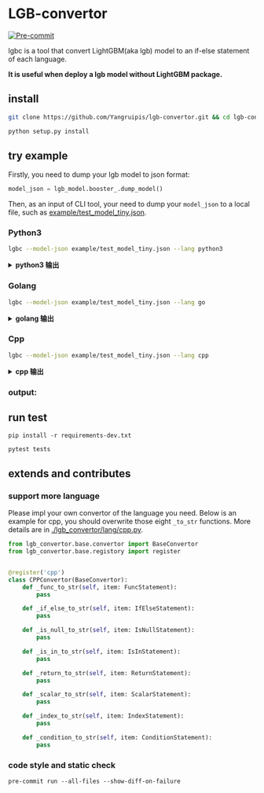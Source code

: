 # LGB-convertor

[![Pre-commit](https://github.com/Yangruipis/lgb-convertor/actions/workflows/pylint.yml/badge.svg?branch=master)](https://github.com/Yangruipis/lgb-convertor/actions/workflows/pylint.yml)


lgbc is a tool that convert LightGBM(aka lgb) model to an if-else statement of each language.

**It is useful when deploy a lgb model without LightGBM package.**


## install

```bash
git clone https://github.com/Yangruipis/lgb-convertor.git && cd lgb-convertor

python setup.py install
```

## try example

Firstly, you need to dump your lgb model to json format:

```python
model_json = lgb_model.booster_.dump_model()
```

Then, as an input of CLI tool, your need to dump your `model_json` to a local file, such as [example/test_model_tiny.json](example/test_model_tiny.json).

### Python3

```bash
lgbc --model-json example/test_model_tiny.json --lang python3
```

<details>
  <summary><strong>python3 输出</strong></summary>

```python
#
#
# THIS CODE IS GENERATED BY lgb-convertor. DO NOT EDIT IT.
#
# https://github.com/Yangruipis/lgb-convertor
#
# MIT License
#
# Copyright (c) 2021 r.yang
#
# Permission is hereby granted, free of charge, to any person obtaining a copy
# of this software and associated documentation files (the "Software"), to deal
# in the Software without restriction, including without limitation the rights
# to use, copy, modify, merge, publish, distribute, sublicense, and/or sell
# copies of the Software, and to permit persons to whom the Software is
# furnished to do so, subject to the following conditions:
#
# The above copyright notice and this permission notice shall be included in all
# copies or substantial portions of the Software.
#
# THE SOFTWARE IS PROVIDED "AS IS", WITHOUT WARRANTY OF ANY KIND, EXPRESS OR
# IMPLIED, INCLUDING BUT NOT LIMITED TO THE WARRANTIES OF MERCHANTABILITY,
# FITNESS FOR A PARTICULAR PURPOSE AND NONINFRINGEMENT. IN NO EVENT SHALL THE
# AUTHORS OR COPYRIGHT HOLDERS BE LIABLE FOR ANY CLAIM, DAMAGES OR OTHER
# LIABILITY, WHETHER IN AN ACTION OF CONTRACT, TORT OR OTHERWISE, ARISING FROM,
# OUT OF OR IN CONNECTION WITH THE SOFTWARE OR THE USE OR OTHER DEALINGS IN THE
# SOFTWARE.
#

def predict_tree_0(arr):
    import numpy as np

    if ( arr[0] <= 0.1 ):
        return 0.1
    else:
        if ( arr[0] <= 0.5 ):
            return 0.3
        else:
            if ( np.isnan(arr[1]) or arr[1] in (1,2,3,) ):
                return 0.4
            else:
                return 0.5
```

</details>

### Golang

```bash
lgbc --model-json example/test_model_tiny.json --lang go
```

<details>
  <summary><strong>golang 输出</strong></summary>

```go
//
// THIS CODE IS GENERATED BY lgb-convertor. DO NOT EDIT IT.
//
// https://github.com/Yangruipis/lgb-convertor
//
// MIT License
//
// Copyright (c) 2021 r.yang
//
// Permission is hereby granted, free of charge, to any person obtaining a copy
// of this software and associated documentation files (the "Software"), to deal
// in the Software without restriction, including without limitation the rights
// to use, copy, modify, merge, publish, distribute, sublicense, and/or sell
// copies of the Software, and to permit persons to whom the Software is
// furnished to do so, subject to the following conditions:
//
// The above copyright notice and this permission notice shall be included in all
// copies or substantial portions of the Software.
//
// THE SOFTWARE IS PROVIDED "AS IS", WITHOUT WARRANTY OF ANY KIND, EXPRESS OR
// IMPLIED, INCLUDING BUT NOT LIMITED TO THE WARRANTIES OF MERCHANTABILITY,
// FITNESS FOR A PARTICULAR PURPOSE AND NONINFRINGEMENT. IN NO EVENT SHALL THE
// AUTHORS OR COPYRIGHT HOLDERS BE LIABLE FOR ANY CLAIM, DAMAGES OR OTHER
// LIABILITY, WHETHER IN AN ACTION OF CONTRACT, TORT OR OTHERWISE, ARISING FROM,
// OUT OF OR IN CONNECTION WITH THE SOFTWARE OR THE USE OR OTHER DEALINGS IN THE
// SOFTWARE.
//
package main

import "math"

func predict_tree_0(arr []float64) float64 {

        if arr[0] <= 0.1 {
                return 0.1
        } else {

                if arr[0] <= 0.5 {
                        return 0.3
                } else {

                        if math.IsNaN(arr[1]) || (arr[1] == 1 || arr[1] == 2 || arr[1] == 3) {
                                return 0.4
                        } else {
                                return 0.5
                        }
                }
        }
}

```

</details>

### Cpp

```bash
lgbc --model-json example/test_model_tiny.json --lang cpp
```

<details>
  <summary><strong>cpp 输出</strong></summary>

```cpp

//
// THIS CODE IS GENERATED BY lgb-convertor. DO NOT EDIT IT.
//
// https://github.com/Yangruipis/lgb-convertor
//
// MIT License
//
// Copyright (c) 2021 r.yang
//
// Permission is hereby granted, free of charge, to any person obtaining a copy
// of this software and associated documentation files (the "Software"), to deal
// in the Software without restriction, including without limitation the rights
// to use, copy, modify, merge, publish, distribute, sublicense, and/or sell
// copies of the Software, and to permit persons to whom the Software is
// furnished to do so, subject to the following conditions:
//
// The above copyright notice and this permission notice shall be included in all
// copies or substantial portions of the Software.
//
// THE SOFTWARE IS PROVIDED "AS IS", WITHOUT WARRANTY OF ANY KIND, EXPRESS OR
// IMPLIED, INCLUDING BUT NOT LIMITED TO THE WARRANTIES OF MERCHANTABILITY,
// FITNESS FOR A PARTICULAR PURPOSE AND NONINFRINGEMENT. IN NO EVENT SHALL THE
// AUTHORS OR COPYRIGHT HOLDERS BE LIABLE FOR ANY CLAIM, DAMAGES OR OTHER
// LIABILITY, WHETHER IN AN ACTION OF CONTRACT, TORT OR OTHERWISE, ARISING FROM,
// OUT OF OR IN CONNECTION WITH THE SOFTWARE OR THE USE OR OTHER DEALINGS IN THE
// SOFTWARE.
//

#include <cmath>

float predict_tree_0(float* arr)
{

    if ( arr[0] <= 0.1 )
    {
        return 0.1;
    }
    else
    {

        if ( arr[0] <= 0.5 )
        {
            return 0.3;
        }
        else
        {

            if ( std::isnan(arr[1]) || (arr[1] == 1 || arr[1] == 2 || arr[1] == 3) )
            {
                return 0.4;
            }
            else
            {
                return 0.5;
            }
        }
    }
}
```

</details>

### output:


## run test

```
pip install -r requirements-dev.txt

pytest tests
```

## extends and contributes

### support more language

Please impl your own convertor of the language you need. Below is an example for cpp, you should overwrite those eight `_to_str` functions. More details are in [./lgb_convertor/lang/cpp.py](./lgb_convertor/lang/cpp.py).

```python
from lgb_convertor.base.convertor import BaseConvertor
from lgb_convertor.base.registory import register


@register('cpp')
class CPPConvertor(BaseConvertor):
    def _func_to_str(self, item: FuncStatement):
        pass

    def _if_else_to_str(self, item: IfElseStatement):
        pass

    def _is_null_to_str(self, item: IsNullStatement):
        pass

    def _is_in_to_str(self, item: IsInStatement):
        pass

    def _return_to_str(self, item: ReturnStatement):
        pass

    def _scalar_to_str(self, item: ScalarStatement):
        pass

    def _index_to_str(self, item: IndexStatement):
        pass

    def _condition_to_str(self, item: ConditionStatement):
        pass

```

### code style and static check

```
pre-commit run --all-files --show-diff-on-failure
```
